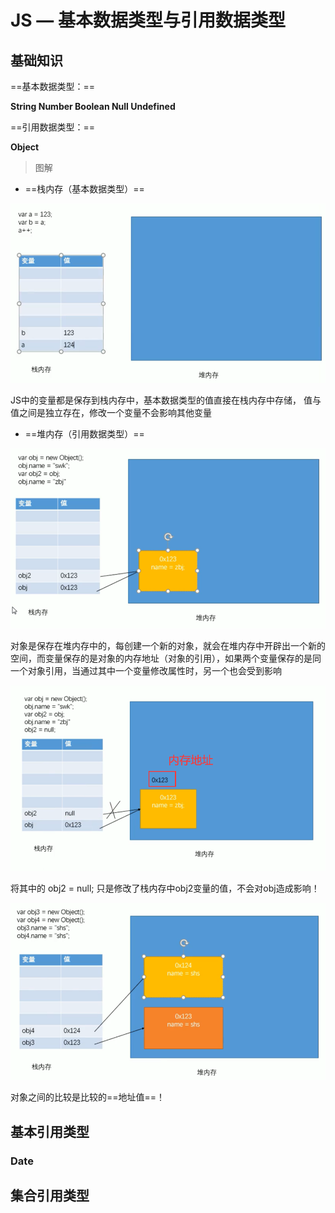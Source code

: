 # JS — 基本数据类型与引用数据类型

## 基础知识

==基本数据类型：==

**String Number Boolean Null Undefined**

==引用数据类型：==

**Object**

> 图解

* ==栈内存（基本数据类型）==

![image-20201110181657191](/images/JS_img/image-20201110181657191.png)

JS中的变量都是保存到栈内存中，基本数据类型的值直接在栈内存中存储，  值与值之间是独立存在，修改一个变量不会影响其他变量

* ==堆内存（引用数据类型）==

![image-20201110183001403](/images/JS_img/image-20201110183001403.png)

对象是保存在堆内存中的，每创建一个新的对象，就会在堆内存中开辟出一个新的空间，而变量保存的是对象的内存地址（对象的引用），如果两个变量保存的是同一个对象引用，当通过其中一个变量修改属性时，另一个也会受到影响

![image-20201110183352635](/images/JS_img/image-20201110183352635.png)

将其中的 obj2 = null; 只是修改了栈内存中obj2变量的值，不会对obj造成影响！

![image-20201110184207779](/images/JS_img/image-20201110184207779.png)

对象之间的比较是比较的==地址值==！

## 基本引用类型

### Date

## 集合引用类型
